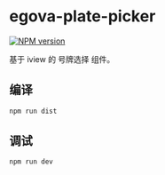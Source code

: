 # egova-plate-picker

[![NPM version](https://img.shields.io/npm/v/egova-plate-picker.svg?style=flat)](https://www.npmjs.com/package/egova-plate-picker)

基于 iview 的 号牌选择 组件。

## 编译

``` sh
npm run dist
```

## 调试

``` sh
npm run dev
```